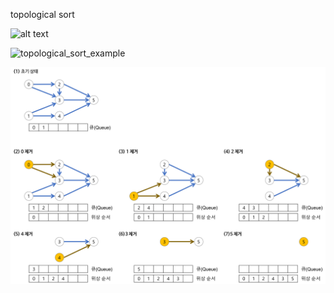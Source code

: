 topological sort

![alt text](https://github.com/[username]/[reponame]/blob/[branch]/image.jpg?raw=true)

![topological_sort_example](https://github.com/inhyuk15/Algorithm/blob/main/topologicalSort/topological_sort.pngaw=true)

![topological sort](./topological_sort.png)
